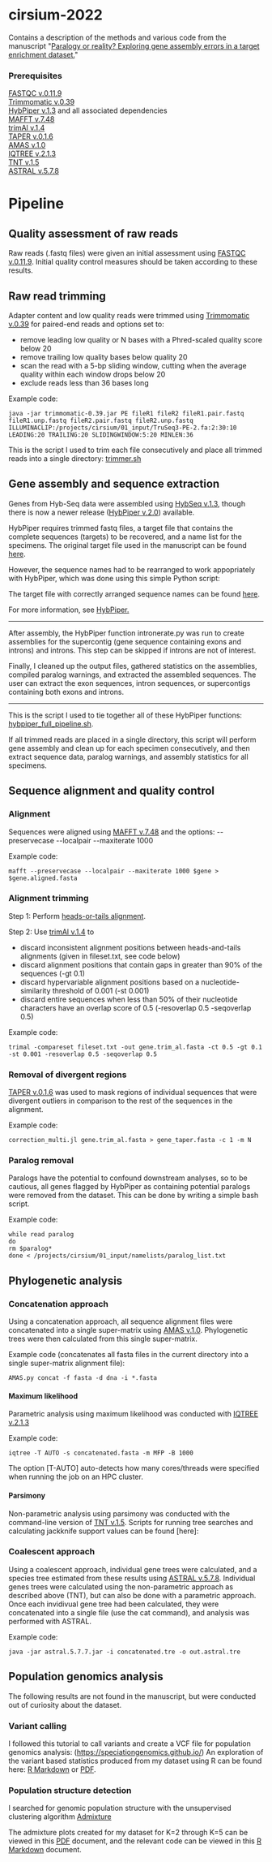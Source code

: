 # cirsium-2022
Contains a description of the methods and various code from the manuscript "[Paralogy or reality? Exploring gene assembly errors in a target enrichment dataset.](https://github.com/rosenam/cirsium-2022/blob/main/rosen_manuscript.pdf)"

### Prerequisites
[FASTQC v.0.11.9](https://www.bioinformatics.babraham.ac.uk/projects/fastqc/)  
[Trimmomatic v.0.39](http://www.usadellab.org/cms/?page=trimmomatic)  
[HybPiper v.1.3](https://github.com/mossmatters/HybPiper/wiki/HybPiper-Legacy-Wiki) and all associated dependencies  
[MAFFT v.7.48](https://mafft.cbrc.jp/alignment/software/)  
[trimAl v.1.4](https://github.com/inab/trimal)  
[TAPER v.0.1.6](https://github.com/chaoszhang/TAPER)  
[AMAS v.1.0](https://github.com/marekborowiec/AMAS)  
[IQTREE v.2.1.3](https://github.com/Cibiv/IQ-TREE)  
[TNT v.1.5](http://www.lillo.org.ar/phylogeny/tnt/)  
[ASTRAL v.5.7.8](https://github.com/smirarab/ASTRAL)  

# Pipeline

## Quality assessment of raw reads
Raw reads (.fastq files) were given an initial assessment using [FASTQC v.0.11.9](https://www.bioinformatics.babraham.ac.uk/projects/fastqc/). Initial quality control measures should be taken according to these results. 

## Raw read trimming
Adapter content and low quality reads were trimmed using [Trimmomatic v.0.39](http://www.usadellab.org/cms/?page=trimmomatic) for paired-end reads and options set to:
* remove leading low quality or N bases with a Phred-scaled quality score below 20
* remove trailing low quality bases below quality 20
* scan the read with a 5-bp sliding window, cutting when the average quality within each window drops below 20
* exclude reads less than 36 bases long

Example code:

```
java -jar trimmomatic-0.39.jar PE fileR1 fileR2 fileR1.pair.fastq fileR1.unp.fastq fileR2.pair.fastq fileR2.unp.fastq ILLUMINACLIP:/projects/cirsium/01_input/TruSeq3-PE-2.fa:2:30:10 LEADING:20 TRAILING:20 SLIDINGWINDOW:5:20 MINLEN:36
```

This is the script I used to trim each file consecutively and place all trimmed reads into a single directory: [trimmer.sh](https://github.com/rosenam/cirsium-2022/blob/main/scripts/trimmer.sh)

## Gene assembly and sequence extraction
Genes from Hyb-Seq data were assembled using [HybSeq v.1.3](https://github.com/mossmatters/HybPiper/wiki/HybPiper-Legacy-Wiki), though there is now a newer release ([HybPiper v.2.0](https://github.com/mossmatters/HybPiper)) available.

HybPiper requires trimmed fastq files, a target file that contains the complete sequences (targets) to be recovered, and a name list for the specimens. The original target file used in the manuscript can be found [here](https://github.com/Smithsonian/Compositae-COS-workflow/blob/master/COS_sunf_lett_saff_all.fasta).

However, the sequence names had to be rearranged to work appopriately with HybPiper, which was done using this simple Python script: 

The target file with correctly arranged sequence names can be found [here](https://github.com/rosenam/cirsium-2022/blob/main/COS_sunf_lett_saff_all.fasta).

For more information, see [HybPiper.](https://github.com/mossmatters/HybPiper)

--------

After assembly, the HybPiper function intronerate.py was run to create assemblies for the supercontig (gene sequence containing exons and introns) and introns. This step can be skipped if introns are not of interest. 

Finally, I cleaned up the output files, gathered statistics on the assemblies, compiled paralog warnings, and extracted the assembled sequences. The user can extract the exon sequences, intron sequences, or supercontigs containing both exons and introns. 

--------

This is the script I used to tie together all of these HybPiper functions: [hybpiper_full_pipeline.sh](https://github.com/rosenam/cirsium-2022/blob/main/scripts/hybpiper_full_pipeline.sh).

If all trimmed reads are placed in a single directory, this script will perform gene assembly and clean up for each specimen consecutively, and then extract sequence data, paralog warnings, and assembly statistics for all specimens.

## Sequence alignment and quality control
### Alignment
Sequences were aligned using [MAFFT v.7.48](https://mafft.cbrc.jp/alignment/software/) and the options: --preservecase --localpair --maxiterate 1000 

Example code:

```
mafft --preservecase --localpair --maxiterate 1000 $gene > $gene.aligned.fasta
```

### Alignment trimming
Step 1: Perform [heads-or-tails alignment](https://doi.org/10.1093/molbev/msm060).
 
Step 2: Use [trimAl v.1.4](https://github.com/inab/trimal) to 
* discard inconsistent alignment positions between heads-and-tails alignments (given in fileset.txt, see code below)
* discard alignment positions that contain gaps in greater than 90% of the sequences (-gt 0.1)
* discard hypervariable alignment positions based on a nucleotide-similarity threshold of 0.001 (-st 0.001)
* discard entire sequences when less than 50% of their nucleotide characters have an overlap score of 0.5 (-resoverlap 0.5 -seqoverlap 0.5)

Example code:

```
trimal -compareset fileset.txt -out gene.trim_al.fasta -ct 0.5 -gt 0.1 -st 0.001 -resoverlap 0.5 -seqoverlap 0.5
```

### Removal of divergent regions
[TAPER v.0.1.6](https://github.com/chaoszhang/TAPER) was used to mask regions of individual sequences that were 
divergent outliers in comparison to the rest of the sequences in the alignment.

Example code:

```
correction_multi.jl gene.trim_al.fasta > gene_taper.fasta -c 1 -m N
```

### Paralog removal
Paralogs have the potential to confound downstream analyses, so to be cautious, all genes flagged by HybPiper as containing potential paralogs were removed from the dataset. This can be done by writing a simple bash script.

Example code:

```
while read paralog
do
rm $paralog*
done < /projects/cirsium/01_input/namelists/paralog_list.txt
```

## Phylogenetic analysis
### Concatenation approach
Using a concatenation approach, all sequence alignment files were concatenated into a single super-matrix using [AMAS v.1.0](https://github.com/marekborowiec/AMAS). Phylogenetic trees were then calculated from this single super-matrix.

Example code (concatenates all fasta files in the current directory into a single super-matrix alignment file):

```
AMAS.py concat -f fasta -d dna -i *.fasta
```
#### Maximum likelihood
Parametric analysis using maximum likelihood was conducted with [IQTREE v.2.1.3](https://github.com/Cibiv/IQ-TREE)

Example code:

```
iqtree -T AUTO -s concatenated.fasta -m MFP -B 1000
```

The option [T-AUTO] auto-detects how many cores/threads were specified when running the job on an HPC cluster.


#### Parsimony
Non-parametric analysis using parsimony was conducted with the command-line version of [TNT v.1.5](http://www.lillo.org.ar/phylogeny/tnt/). Scripts for running tree searches and calculating jackknife support values can be found [here]:

### Coalescent approach
Using a coalescent approach, individual gene trees were calculated, and a species tree estimated from these results using [ASTRAL v.5.7.8](https://github.com/smirarab/ASTRAL). Individual genes trees were calculated using the non-parametric approach as described above (TNT), but can also be done with a parametric approach. Once each invidivual gene tree had been calculated, they were concatenated into a single file (use the cat command), and analysis was performed with ASTRAL.

Example code:

```
java -jar astral.5.7.7.jar -i concatenated.tre -o out.astral.tre
```
## Population genomics analysis
The following results are not found in the manuscript, but were conducted out of curiosity about the dataset.
### Variant calling
I followed this tutorial to call variants and create a VCF file for population genomics analysis: (https://speciationgenomics.github.io/)
An exploration of the variant based statistics produced from my dataset using R can be found here: [R Markdown](https://github.com/rosenam/cirsium-2022/blob/main/vcf_analysis.Rmd) or [PDF](https://github.com/rosenam/cirsium-2022/blob/main/vcf_analysis.pdf).

### Population structure detection
I searched for genomic population structure with the unsupervised clustering algorithm [Admixture](https://dalexander.github.io/admixture/)

The admixture plots created for my dataset for K=2 through K=5 can be viewed in this [PDF](https://github.com/rosenam/cirsium-2022/blob/main/admixture_plotting.pdf) document, and the relevant code can be viewed in this [R Markdown](https://github.com/rosenam/cirsium-2022/blob/main/admixture_plotting.rmd) document.
